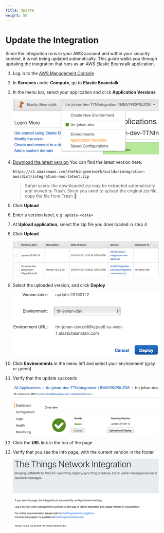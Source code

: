 ```yaml
---
title: Update
weight: 50
---
```


# Update the Integration

Since the integration runs in your AWS account and within your security context, it is not being updated automatically. This guide walks you through updating the integration that runs as an AWS Elastic Beanstalk application.

1. Log in to the [AWS Management Console](http://console.aws.amazon.com)
2. In **Services** under **Compute**, go to **Elastic Beanstalk**
3. In the menu bar, select your application and click **Application Versions**

   ![EBS go to versions](ebs-go-to-versions.png)

4. [Download the latest version](https://s3.amazonaws.com/thethingsnetwork/builds/integration-aws/dist/integration-aws-latest.zip)
   You can find the latest version here:
   ```
   https://s3.amazonaws.com/thethingsnetwork/builds/integration-aws/dist/integration-aws-latest.zip
   ```
   > Safari users: the downloaded zip may be extracted automatically and moved to Trash. Since you need to upload the original zip file, copy the file from Trash 🤔
5. Click **Upload**
6. Enter a version label, e.g. `update-<date>`
7. At **Upload application**, select the zip file you downloaded in step 4
8. Click **Upload**

   ![EBS versions](ebs-versions.png)

9. Select the uploaded version, and click **Deploy**

   ![EBS version deploy](ebs-version-deploy.png)

10. Click **Environments** in the menu left and select your environment (gray or green)
11. Verify that the update succeeds

    ![EBS updated](ebs-updated.png)

12. Click the **URL** link in the top of the page
13. Verify that you see the info page, with the current version in the footer

    ![Info page](info-page.png)
